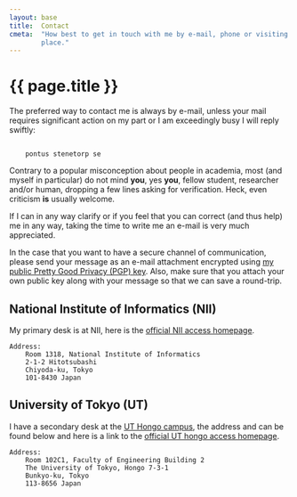 ```yaml
---
layout: base
title:  Contact
cmeta:  "How best to get in touch with me by e-mail, phone or visiting my work
        place."
---
```


# {{ page.title }} #

The preferred way to contact me is always by e-mail, unless your mail requires
significant action on my part or I am exceedingly busy I will reply swiftly:

<!-- If we don't have any JavaScript we use a simple form that really only can
    be translated into a single address (well, web-wise pretty much all e-mail
    has an "at" and a "dot", in that order) -->
<code id="obfuscated">
    pontus stenetorp se
</code>
<!-- But if we do have JavaScript we de-obfuscate the e-mail for the user -->
<script type="text/javascript">
// This should be hard enough for most bots
obfuscated.textContent = obfuscated.textContent
        .replace('s s', 's@s').replace('p s', 'p.s');
</script>

Contrary to a popular misconception about people in academia, most (and myself
in particular) do not mind **you**, yes **you**, fellow student, researcher
and/or human, dropping a few lines asking for verification. Heck, even
criticism **is** usually welcome.

If I can in any way clarify or if you feel that you can correct (and thus
help) me in any way, taking the time to write me an e-mail is very much
appreciated.

In the case that you want to have a secure channel of communication, please
send your message as an e-mail attachment encrypted using [my public Pretty
Good Privacy (PGP) key][pgp_key]. Also, make sure that you attach your own
public key along with your message so that we can save a round-trip.

[pgp_key]: pontus_stenetorp.pub.txt

## National Institute of Informatics (NII) ##

My primary desk is at NII, here is the [official NII access
homepage][nii_access].

    Address:
        Room 1318, National Institute of Informatics
        2-1-2 Hitotsubashi
        Chiyoda-ku, Tokyo
        101-8430 Japan

[nii_access]: http://www.nii.ac.jp/en/about/access/

## University of Tokyo (UT) ##

I have a secondary desk at the [UT Hongo campus][gmap_hongo_campus], the
address and can be found below and here is a link to the [official UT hongo
access homepage][ut_hongo_access].

    Address:
        Room 102C1, Faculty of Engineering Building 2
        The University of Tokyo, Hongo 7-3-1
        Bunkyo-ku, Tokyo
        113-8656 Japan

[gmap_hongo_campus]: http://goo.gl/maps/2jGxp
[ut_hongo_access]: http://www.u-tokyo.ac.jp/campusmap/map01_02_e.html
